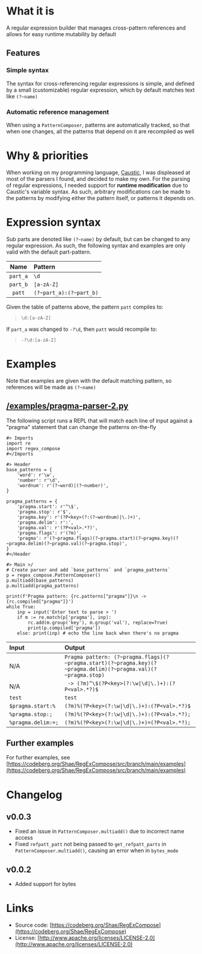 # What it is
A regular expression builder that manages cross-pattern references
and allows for easy runtime mutability by default

## Features

### Simple syntax
The syntax for cross-referencing regular expressions is simple, and defined by a small
(customizable) regular expression, which by default matches text like `(?~name)`

### Automatic reference management
When using a `PatternComposer`, patterns are automatically tracked, so that when one
changes, all the patterns that depend on it are recompiled as well

# Why & priorities
When working on my programming language, [Caustic](https://codeberg.org/Caustic),
I was displeased at most of the parsers I found, and decided to make my own. For
the parsing of regular expressions, I needed support for **runtime modification** due
to Caustic's variable syntax. As such, arbitrary modifications can be made to the
patterns by modifying either the pattern itself, or patterns it depends on.

# Expression syntax
Sub parts are denoted like `(?~name)` by default, but can be changed to any regular expression.
As such, the following syntax and examples are only valid with the default part-pattern.

|   Name   |         Pattern         |
| :------: | :---------------------- |
| `part_a` |          `\d`           |
| `part_b` |       `[a-zA-Z]`        |
|  `patt`  | `(?~part_a):(?~part_b)` |

Given the table of patterns above, the pattern `patt` compiles to:
> `\d:[a-zA-Z]`

If `part_a` was changed to `-?\d`, then `patt` would recompile to:
> `-?\d:[a-zA-Z]`

# Examples
Note that examples are given with the default matching pattern, so references will be made as `(?~name)`

## [/examples/pragma-parser-2.py](https://codeberg.org/Shae/RegExCompose/src/branch/main/examples/pragma-parser-2.py)
The following script runs a REPL that will match each line of input against
a "pragma" statement that can change the patterns on-the-fly

```python3
#> Imports
import re
import regex_compose
#</Imports

#> Header
base_patterns = {
    'word': r'\w',
    'number': r'\d',
    'wordnum': r'(?~word)|(?~number)',
}

pragma_patterns = {
    'pragma.start': r'^\$',
    'pragma.stop': r'$',
    'pragma.key': r'(?P<key>(?:(?~wordnum)|\.)+)',
    'pragma.delim': r':',
    'pragma.val': r'(?P<val>.*?)',
    'pragma.flags': r'(?m)',
    'pragma': r'(?~pragma.flags)(?~pragma.start)(?~pragma.key)(?~pragma.delim)(?~pragma.val)(?~pragma.stop)',
}
#</Header

#> Main >/
# Create parser and add `base_patterns` and `pragma_patterns`
p = regex_compose.PatternComposer()
p.multiadd(base_patterns)
p.multiadd(pragma_patterns)

print(f'Pragma pattern: {rc.patterns["pragma"]}\n -> {rc.compiled["pragma"]}')
while True:
    inp = input('Enter text to parse > ')
    if m := re.match(p['pragma'], inp):
        rc.add(m.group('key'), m.group('val'), replace=True)
        print(p.compiled['pragma'])
    else: print(inp) # echo the line back when there's no pragma
```

| Input              | Output
| :----------------- | :-----
|  N/A               | `Pragma pattern: (?~pragma.flags)(?~pragma.start)(?~pragma.key)(?~pragma.delim)(?~pragma.val)(?~pragma.stop)`
|  N/A               | ` -> (?m)^\$(?P<key>(?:\w\|\d\|\.)+):(?P<val>.*?)$`
| `test`             | `test`
| `$pragma.start:%`  | `(?m)%(?P<key>(?:\w\|\d\|\.)+):(?P<val>.*?)$`
| `%pragma.stop:;`   | `(?m)%(?P<key>(?:\w\|\d\|\.)+):(?P<val>.*?);`
| `%pragma.delim:=;` | `(?m)%(?P<key>(?:\w\|\d\|\.)+)=(?P<val>.*?);`

## Further examples
For further examples, see [https://codeberg.org/Shae/RegExCompose/src/branch/main/examples](https://codeberg.org/Shae/RegExCompose/src/branch/main/examples)

# Changelog

## v0.0.3
- Fixed an issue in `PatternComposer.multiadd()` due to incorrect name access
- Fixed `refpatt_patt` not being passed to `get_refpatt_parts` in `PatternComposer.multiadd()`, causing an error when in `bytes_mode`

## v0.0.2
- Added support for bytes

# Links
- Source code: [https://codeberg.org/Shae/RegExCompose](https://codeberg.org/Shae/RegExCompose)
- License: [http://www.apache.org/licenses/LICENSE-2.0](http://www.apache.org/licenses/LICENSE-2.0)
